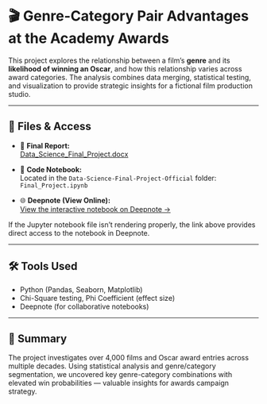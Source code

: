 # 🎬 Genre-Category Pair Advantages at the Academy Awards

This project explores the relationship between a film’s **genre** and its **likelihood of winning an Oscar**, and how this relationship varies across award categories. The analysis combines data merging, statistical testing, and visualization to provide strategic insights for a fictional film production studio.

---

## 📁 Files & Access

- 📄 **Final Report:**  
  [Data_Science_Final_Project.docx](./Data_Science_Final_Project.docx)

- 🧪 **Code Notebook:**  
  Located in the `Data-Science-Final-Project-Official` folder:  
  `Final_Project.ipynb`

- 🌐 **Deepnote (View Online):**  
  [View the interactive notebook on Deepnote →](https://deepnote.com/workspace/ma-705-1-57c0152d-99a8-43e3-a897-a7e621980d86/project/Data-Science-Final-Project-Official-aa4c38a4-93c5-41d1-843f-4c2dc2bc3205/notebook/Homework-4-fec0044f07fd46a6aa6af1b89c4d0cad)

If the Jupyter notebook file isn’t rendering properly, the link above provides direct access to the notebook in Deepnote.

---

## 🛠️ Tools Used

- Python (Pandas, Seaborn, Matplotlib)  
- Chi-Square testing, Phi Coefficient (effect size)  
- Deepnote (for collaborative notebooks)

---

## 🧠 Summary

The project investigates over 4,000 films and Oscar award entries across multiple decades. Using statistical analysis and genre/category segmentation, we uncovered key genre-category combinations with elevated win probabilities — valuable insights for awards campaign strategy.
